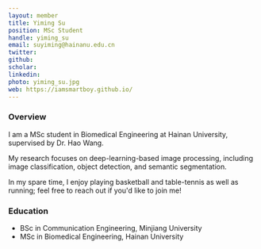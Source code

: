 ```yaml
---
layout: member
title: Yiming Su
position: MSc Student
handle: yiming_su
email: suyiming@hainanu.edu.cn
twitter:
github: 
scholar: 
linkedin: 
photo: yiming_su.jpg
web: https://iamsmartboy.github.io/
---
```


### Overview
I am a MSc student in Biomedical Engineering at Hainan University, supervised by Dr. Hao Wang.

My research focuses on deep-learning-based image processing, including image classification, object detection, and semantic segmentation.

In my spare time, I enjoy playing basketball and table-tennis as well as running; feel free to reach out if you'd like to join me!

### Education
- BSc in Communication Engineering, Minjiang University
- MSc in Biomedical Engineering, Hainan University
